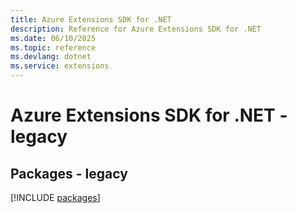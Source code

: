```yaml
---
title: Azure Extensions SDK for .NET
description: Reference for Azure Extensions SDK for .NET
ms.date: 06/10/2025
ms.topic: reference
ms.devlang: dotnet
ms.service: extensions
---
```

# Azure Extensions SDK for .NET - legacy
## Packages - legacy
[!INCLUDE [packages](extensions-index.md)]
